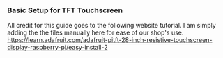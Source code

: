 ### Basic Setup for TFT Touchscreen
All credit for this guide goes to the following website tutorial. I am simply adding the the files manually here for ease of our shop's use.  
https://learn.adafruit.com/adafruit-pitft-28-inch-resistive-touchscreen-display-raspberry-pi/easy-install-2
  
